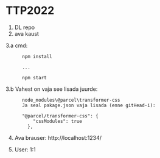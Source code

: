 # TTP2022

1. DL repo
2. ava kaust

3.a cmd: 

          npm install
          
          ...

          npm start

3.b Vahest on vaja see lisada juurde:

          node_modules\@parcel\transformer-css
          Ja seal pakage.json vaja lisada (enne gitHead-i):
          
          "@parcel/transformer-css": {
              "cssModules": true
            },

4. Ava brauser:
  http://localhost:1234/
  
5. User:
  1:1